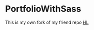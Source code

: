 # PortfolioWithSass
This is my own fork of my friend repo [HL](https://github.com/CheerFulDev1/PortfolioWithSass)
